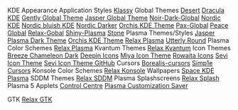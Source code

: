 KDE
	Appearance
		Application Styles
			[Klassy](https://github.com/paulmcauley/klassy)
	    Global Themes
	        [Desert](https://store.kde.org/p/1749106/)
	        [Dracula KDE](https://store.kde.org/p/1370871/)
	        [Gently Global Theme](https://store.kde.org/p/1297266)
	        [Jasper Global Theme](https://store.kde.org/p/1852677)
	        [Noir-Dark-Global](https://store.kde.org/p/1575034)
	        [Nordic KDE](https://store.kde.org/p/1327093)
	        [Nordic bluish KDE](https://store.kde.org/p/1801667)
	        [Nordic Darker](https://store.kde.org/p/1633675)
	        [Orchis KDE Theme](https://store.kde.org/p/1458927)
	        [Pax-Global](https://store.kde.org/p/1838881)
	        [Peace Global](https://store.kde.org/p/1770355)
	        [Relax-Gobal](https://store.kde.org/p/1687619)
	        [Shiny-Plasma](https://www.pling.com/p/1633325/)
	        [Stone](https://store.kde.org/p/1918451)
	    Plasma Themes/Styles
		    [Jasper Plasma Dark Theme](https://store.kde.org/p/1852671)
		    [Orchis KDE Theme](https://store.kde.org/p/1458916)
		    [Relax Plasma](https://www.pling.com/p/1687614/)
		    [Utterly Round](https://store.kde.org/p/1901768)
	    Plasma Color Schemes
		    [Relax Plasma](https://www.pling.com/p/1687607//)
	    Kvantum Themes
		    [Relax Kvantum](https://www.pling.com/p/1687610/)
	    Icon Themes
	        [Breeze Chameleon Dark](https://store.kde.org/p/1281798/)
	        [Deepin Icons](https://store.kde.org/p/1678986)
	        [Miya Icon Theme](https://store.kde.org/p/1715694)
	        [Rowaita Icons](https://store.kde.org/p/1877058)
	        [Sevi Icon Theme](https://store.kde.org/p/1832892)
            [Sevi Icon Theme GitHub](https://github.com/TaylanTatli/Sevi)
	    Cursors
	        [Borealis-cursors](https://store.kde.org/p/1717914)
	        [Simp1e Cursors](https://store.kde.org/p/1405210)
	    Konsole Color Schemes
		    [Relax Konsole](https://www.pling.com/p/1687596/)
	    Wallpapers
	        [Space KDE Plasma](https://store.kde.org/p/1916866)
	    SDDM Themes
		    [Relax SDDM](https://www.pling.com/p/1687602/)
		Plasma Splashscreens
			[Relax Splash](https://www.pling.com/p/1687599/)		
	Plasma 5 Applets
		[Control Centre](https://store.kde.org/p/1916655)
                [Plasma Customization Saver](https://store.kde.org/p/1298955)



GTK
	[Relax GTK](https://www.pling.com/p/1687595/)

